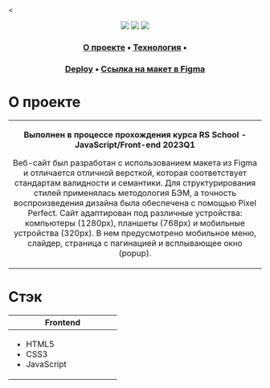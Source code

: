 <<div align="center">
 <img src="https://img.shields.io/badge/HTML5-E34F26?style=flat-square&logo=html5&logoColor=white" />
 <img src="https://img.shields.io/badge/CSS3-1572B6?style=flat-square&logo=css3&logoColor=white" />
 <img src="https://img.shields.io/badge/JavaScript-202124?style=flat-square&logo=javascript&logoColor=F7DF1E" />
</div>

<h3 align="center">
  <a href="#about">О проекте</a>
  •
  <a href="#stack">Технология</a>
  •
</h3>

<h3 align="center">
  <a href="alima987-shelter.netlify.app" title="Link">Deploy</a> 
  •
  <a href="https://www.figma.com/file/Yk6EnbY63FyG2PJTFkJDMh/shelter">Ссылка на макет в Figma</a>
</h3>

<h1 id="about">О проекте</h1>

<table>
  <tbody>
    <tr>
      <td>
        <p align="center"><b>Выполнен в процессе прохождения курса RS School - JavaScript/Front-end 2023Q1</b><p>
        <p align="center">Веб-сайт был разработан с использованием макета из Figma и отличается отличной версткой, которая соответствует стандартам валидности и семантики. Для структурирования стилей применялась методология БЭМ, а точность воспроизведения дизайна была обеспечена с помощью Pixel Perfect. Сайт адаптирован под различные устройства: компьютеры (1280px), планшеты (768px) и мобильные устройства (320px). В нем предусмотрено мобильное меню, слайдер, страница с пагинацией и всплывающее окно (popup).</p>
      </td>
  </tbody>
</table>

<h1 id="stack">Стэк</h1>

<table>
  <thead>
    <tr>
      <th width="200px">Frontend</th>
    </tr>
  </thead>
  <tbody>
    <tr>
      <td>
        <ul>
          <li>HTML5</li>
          <li>CSS3</li>
          <li>JavaScript</li>
        </ul>
      </td>
    </tr>
  </tbody>
</table>